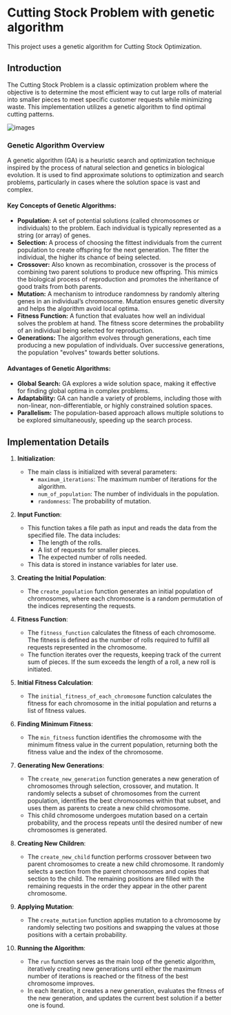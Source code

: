 # Cutting Stock Problem with genetic algorithm

This project uses a genetic algorithm for Cutting Stock Optimization.

## Introduction

The Cutting Stock Problem is a classic optimization problem where the objective is to determine the most efficient way to cut large rolls of material into smaller pieces to meet specific customer requests while minimizing waste. This implementation utilizes a genetic algorithm to find optimal cutting patterns.

![images](https://github.com/user-attachments/assets/279bb8f3-c203-4c43-830b-3053a07fb74c)

### Genetic Algorithm Overview

A genetic algorithm (GA) is a heuristic search and optimization technique inspired by the process of natural selection and genetics in biological evolution. It is used to find approximate solutions to optimization and search problems, particularly in cases where the solution space is vast and complex.

#### Key Concepts of Genetic Algorithms:
- **Population:** A set of potential solutions (called chromosomes or individuals) to the problem. Each individual is typically represented as a string (or array) of genes.
- **Selection:** A process of choosing the fittest individuals from the current population to create offspring for the next generation. The fitter the individual, the higher its chance of being selected.
- **Crossover:** Also known as recombination, crossover is the process of combining two parent solutions to produce new offspring. This mimics the biological process of reproduction and promotes the inheritance of good traits from both parents.
- **Mutation:** A mechanism to introduce randomness by randomly altering genes in an individual’s chromosome. Mutation ensures genetic diversity and helps the algorithm avoid local optima.
- **Fitness Function:** A function that evaluates how well an individual solves the problem at hand. The fitness score determines the probability of an individual being selected for reproduction.
- **Generations:** The algorithm evolves through generations, each time producing a new population of individuals. Over successive generations, the population "evolves" towards better solutions.

#### Advantages of Genetic Algorithms:
- **Global Search:** GA explores a wide solution space, making it effective for finding global optima in complex problems.
- **Adaptability:** GA can handle a variety of problems, including those with non-linear, non-differentiable, or highly constrained solution spaces.
- **Parallelism:** The population-based approach allows multiple solutions to be explored simultaneously, speeding up the search process.

## Implementation Details

1. **Initialization**: 
   - The main class is initialized with several parameters: 
     - `maximum_iterations`: The maximum number of iterations for the algorithm.
     - `num_of_population`: The number of individuals in the population.
     - `randomness`: The probability of mutation.

2. **Input Function**: 
   - This function takes a file path as input and reads the data from the specified file. The data includes:
     - The length of the rolls.
     - A list of requests for smaller pieces.
     - The expected number of rolls needed.
   - This data is stored in instance variables for later use.

3. **Creating the Initial Population**: 
   - The `create_population` function generates an initial population of chromosomes, where each chromosome is a random permutation of the indices representing the requests.

4. **Fitness Function**: 
   - The `fitness_function` calculates the fitness of each chromosome. The fitness is defined as the number of rolls required to fulfill all requests represented in the chromosome. 
   - The function iterates over the requests, keeping track of the current sum of pieces. If the sum exceeds the length of a roll, a new roll is initiated.

5. **Initial Fitness Calculation**: 
   - The `initial_fitness_of_each_chromosome` function calculates the fitness for each chromosome in the initial population and returns a list of fitness values.

6. **Finding Minimum Fitness**: 
   - The `min_fitness` function identifies the chromosome with the minimum fitness value in the current population, returning both the fitness value and the index of the chromosome.

7. **Generating New Generations**: 
   - The `create_new_generation` function generates a new generation of chromosomes through selection, crossover, and mutation. It randomly selects a subset of chromosomes from the current population, identifies the best chromosomes within that subset, and uses them as parents to create a new child chromosome. 
   - This child chromosome undergoes mutation based on a certain probability, and the process repeats until the desired number of new chromosomes is generated.

8. **Creating New Children**: 
   - The `create_new_child` function performs crossover between two parent chromosomes to create a new child chromosome. It randomly selects a section from the parent chromosomes and copies that section to the child. The remaining positions are filled with the remaining requests in the order they appear in the other parent chromosome.

9. **Applying Mutation**: 
   - The `create_mutation` function applies mutation to a chromosome by randomly selecting two positions and swapping the values at those positions with a certain probability.

10. **Running the Algorithm**: 
    - The `run` function serves as the main loop of the genetic algorithm, iteratively creating new generations until either the maximum number of iterations is reached or the fitness of the best chromosome improves. 
    - In each iteration, it creates a new generation, evaluates the fitness of the new generation, and updates the current best solution if a better one is found.
